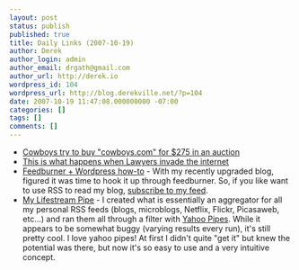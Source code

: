 ```yaml
---
layout: post
status: publish
published: true
title: Daily Links (2007-10-19)
author: Derek
author_login: admin
author_email: drgath@gmail.com
author_url: http://derek.io
wordpress_id: 104
wordpress_url: http://blog.derekville.net/?p=104
date: 2007-10-19 11:47:08.000000000 -07:00
categories: []
tags: []
comments: []
---
```

<ul>
	<li><a href="http://pubcit.typepad.com/clpblog/2007/10/you-hereby-agre.html#comments" target="_blank"></a><a href="http://deadspin.com/sports/cowboys-is-smart/jerry-jones-cant-figure-out-this-damn-spacebar-312822.php" target="_blank">Cowboys try to buy "cowboys.com" for $275 in an auction</a></li>
	<li><a href="http://pubcit.typepad.com/clpblog/2007/10/you-hereby-agre.html" target="_blank">This is what happens when Lawyers invade the internet</a></li>
	<li><a href="http://www.feedburner.com/fb/a/help/wordpress_quickstart" target="_blank">Feedburner + Wordpress how-to</a> - With my recently upgraded blog, figured it was time to hook it up through feedburner.  So, if you like want to use RSS to read my blog, <a href="http://feeds.feedburner.com/derekgathright/KQZs" target="_blank">subscribe to my feed</a>.</li>
	<li><a href="http://pipes.yahoo.com/pipes/pipe.info?_id=qhCmlGd_3BGyOAK1EpPZnA" target="_blank">My Lifestream Pipe</a> - I created what is essentially an aggregator for all my personal RSS feeds (blogs, microblogs, Netflix, Flickr, Picasaweb, etc...) and ran them all through a filter with <a href="http://pipes.yahoo.com/" target="_blank">Yahoo Pipes</a>.  While it appears to be somewhat buggy (varying results every run), it's still pretty cool. I love yahoo pipes!  At first I didn't quite "get it" but knew the potential was there, but now it's so easy to use and a very intuitive concept.</li>
</ul>
